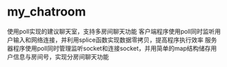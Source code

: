 # my_chatroom
使用poll实现的建议聊天室，支持多房间聊天功能
客户端程序使用poll同时监听用户输入和网络连接，并利用splice函数实现数据零拷贝，提高程序执行效率
服务器程序使用poll同时管理监听socket和连接socket，并用简单的map结构储存用户信息与房间号，实现分房间聊天功能
